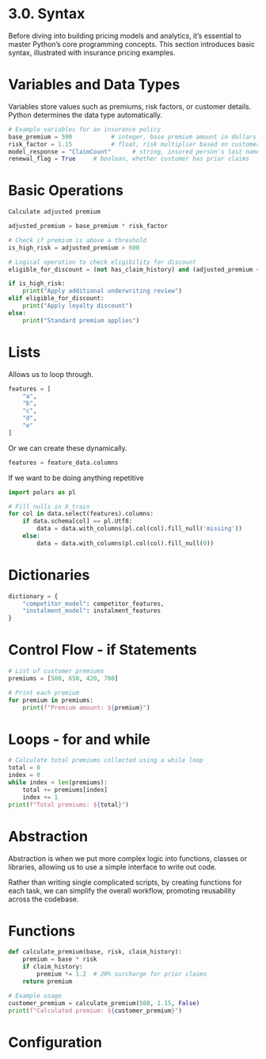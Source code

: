 # 3.0. Syntax

Before diving into building pricing models and analytics, it’s essential to master Python’s core programming concepts. This section introduces basic syntax, illustrated with insurance pricing examples.

# Variables and Data Types

Variables store values such as premiums, risk factors, or customer details. Python determines the data type automatically.

```python
# Example variables for an insurance policy
base_premium = 500           # integer, base premium amount in dollars
risk_factor = 1.15           # float, risk multiplier based on customer data
model_response = "ClaimCount"      # string, insured person's last name
renewal_flag = True     # boolean, whether customer has prior claims
```

# Basic Operations
```python
Calculate adjusted premium

adjusted_premium = base_premium * risk_factor

# Check if premium is above a threshold
is_high_risk = adjusted_premium > 600

# Logical operation to check eligibility for discount
eligible_for_discount = (not has_claim_history) and (adjusted_premium < 700)

if is_high_risk:
    print("Apply additional underwriting review")
elif eligible_for_discount:
    print("Apply loyalty discount")
else:
    print("Standard premium applies")
```


# Lists

Allows us to loop through. 

```python
features = [
    "a",
    "b",
    "c",
    "d",
    "e"
]
```

Or we can create these dynamically. 

```python
features = feature_data.columns
```

If we want to be doing anything repetitive

```python
import polars as pl

# Fill nulls in X_train
for col in data.select(features).columns:
    if data.schema[col] == pl.Utf8:
        data = data.with_columns(pl.col(col).fill_null('missing'))
    else:
        data = data.with_columns(pl.col(col).fill_null(0))
```

# Dictionaries

```python
dictionary = {
    "competitor_model": competitor_features,
    "instalment_model": instalment_features
}
```

# Control Flow - if Statements

```python
# List of customer premiums
premiums = [500, 650, 420, 700]

# Print each premium
for premium in premiums:
    print(f"Premium amount: ${premium}")
```

# Loops - for and while

```python
# Calculate total premiums collected using a while loop
total = 0
index = 0
while index < len(premiums):
    total += premiums[index]
    index += 1
print(f"Total premiums: ${total}")
```

# Abstraction

Abstraction is when we put more complex logic into functions, classes or libraries, allowing us to use a simple interface to write out code.

Rather than writing single complicated scripts, by creating functions for each task, we can simplify the overall workflow, promoting reusability across the codebase.

# Functions
```python
def calculate_premium(base, risk, claim_history):
    premium = base * risk
    if claim_history:
        premium *= 1.2  # 20% surcharge for prior claims
    return premium

# Example usage
customer_premium = calculate_premium(500, 1.15, False)
print(f"Calculated premium: ${customer_premium}")
```

# Configuration


